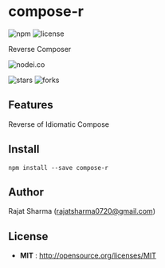 # compose-r

![npm](https://img.shields.io/npm/v/compose-r.svg) ![license](https://img.shields.io/npm/l/compose-r.svg)

Reverse Composer

![nodei.co](https://nodei.co/npm/compose-r.png?downloads=true&downloadRank=true&stars=true)

![stars](https://img.shields.io/github/stars/rajatsharma305/compose-r.svg)
![forks](https://img.shields.io/github/forks/rajatsharma305/compose-r.svg)


## Features

Reverse of Idiomatic Compose

## Install

`npm install --save compose-r`


## Author

Rajat Sharma (rajatsharma0720@gmail.com)

## License

 - **MIT** : http://opensource.org/licenses/MIT
